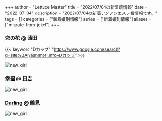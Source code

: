 +++
author = "Lettuce Master"
title = "2022/07/04の新着嬢情報"
date = "2022-07-04"
description = "2022/07/04の新着アジアンエステ嬢情報です。"
tags = []
categories = ["新着嬢別情報"]
series = ["新着嬢別情報"]
aliases = ["migrate-from-jekyl"]
+++
### [恋の花](http://iyashimori.info/) @ [蒲田](/post/kamata)
{{< keyword "Dカップ" "https://www.google.com/search?q=site%3Aiyashimori.info+Dカップ" >}} 

![new_girl](https://i.imgur.com/OPJ5mzL.jpeg)
### [幸福](http://koufuku.hl-web.work/) @ [日吉](/post/hiyoshi)


![new_girl](https://i.imgur.com/XboL7UU.jpeg)
### [Darling](http://darling.relaxya.jp/) @ [鶴見](/post/tsurumi)


![new_girl](https://i.imgur.com/NATDUGI.jpeg)

